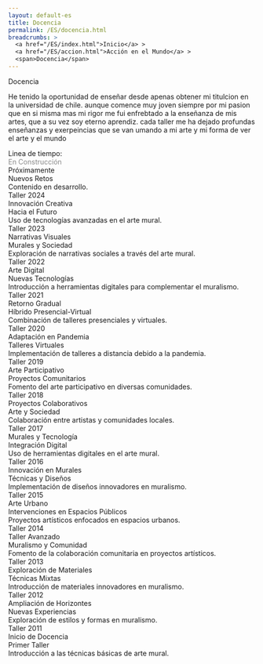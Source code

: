 ```yaml
---
layout: default-es
title: Docencia
permalink: /ES/docencia.html
breadcrumbs: >
  <a href="/ES/index.html">Inicio</a> >
  <a href="/ES/accion.html">Acción en el Mundo</a> >
  <span>Docencia</span>
---
```


<div class="text-container">
  <!-- Título principal -->
  <div class="titulo">Docencia</div>

  <!-- Párrafo 1 -->
  <p class="parrafo">
    He tenido la oportunidad de enseñar desde apenas obtener mi titulcion en la universidad de chile. aunque comence muy joven siempre por mi pasion que en si misma mas mi rigor me fui enfrebtado a la enseñanza de mis artes, que a su vez soy eterno aprendiz. cada taller me ha dejado profundas enseñanzas y exerpeincias que se van umando a mi arte y mi forma de ver el arte y el mundo 
  </p>

  
</div>

<!-- Subtítulo (o texto destacado) que introduce las cuatro modalidades -->
<div class="subtitulo">Linea de tiempo:</div>
<div class="timeline-container">
  <div class="timeline">
    <div class="year" data-year="2025">
      <div class="fun-button left" style="opacity: 0.5; cursor: not-allowed;">En Construcción</div>
      <div class="text-container">
        <div class="title">Próximamente</div>
        <div class="subtitle">Nuevos Retos</div>
        <div class="paragraph">Contenido en desarrollo.</div>
      </div>
    </div>
    <div class="year" data-year="2024">
      <div class="fun-button right" onclick="window.location.href='/ES/taller-2024.html';">Taller 2024</div>
      <div class="text-container">
        <div class="title">Innovación Creativa</div>
        <div class="subtitle">Hacia el Futuro</div>
        <div class="paragraph">Uso de tecnologías avanzadas en el arte mural.</div>
      </div>
    </div>
    <div class="year" data-year="2023">
      <div class="fun-button left" onclick="window.location.href='/ES/taller-2023.html';">Taller 2023</div>
      <div class="text-container">
        <div class="title">Narrativas Visuales</div>
        <div class="subtitle">Murales y Sociedad</div>
        <div class="paragraph">Exploración de narrativas sociales a través del arte mural.</div>
      </div>
    </div>
    <div class="year" data-year="2022">
      <div class="fun-button right" onclick="window.location.href='/ES/taller-2022.html';">Taller 2022</div>
      <div class="text-container">
        <div class="title">Arte Digital</div>
        <div class="subtitle">Nuevas Tecnologías</div>
        <div class="paragraph">Introducción a herramientas digitales para complementar el muralismo.</div>
      </div>
    </div>
    <div class="year" data-year="2021">
      <div class="fun-button left" onclick="window.location.href='/ES/taller-2021.html';">Taller 2021</div>
      <div class="text-container">
        <div class="title">Retorno Gradual</div>
        <div class="subtitle">Híbrido Presencial-Virtual</div>
        <div class="paragraph">Combinación de talleres presenciales y virtuales.</div>
      </div>
    </div>
    <div class="year" data-year="2020">
      <div class="fun-button right" onclick="window.location.href='/ES/taller-2020.html';">Taller 2020</div>
      <div class="text-container">
        <div class="title">Adaptación en Pandemia</div>
        <div class="subtitle">Talleres Virtuales</div>
        <div class="paragraph">Implementación de talleres a distancia debido a la pandemia.</div>
      </div>
    </div>
    <div class="year" data-year="2019">
      <div class="fun-button left" onclick="window.location.href='/ES/taller-2019.html';">Taller 2019</div>
      <div class="text-container">
        <div class="title">Arte Participativo</div>
        <div class="subtitle">Proyectos Comunitarios</div>
        <div class="paragraph">Fomento del arte participativo en diversas comunidades.</div>
      </div>
    </div>
    <div class="year" data-year="2018">
      <div class="fun-button right" onclick="window.location.href='/ES/taller-2018.html';">Taller 2018</div>
      <div class="text-container">
        <div class="title">Proyectos Colaborativos</div>
        <div class="subtitle">Arte y Sociedad</div>
        <div class="paragraph">Colaboración entre artistas y comunidades locales.</div>
      </div>
    </div>
    <div class="year" data-year="2017">
      <div class="fun-button left" onclick="window.location.href='/ES/taller-2017.html';">Taller 2017</div>
      <div class="text-container">
        <div class="title">Murales y Tecnología</div>
        <div class="subtitle">Integración Digital</div>
        <div class="paragraph">Uso de herramientas digitales en el arte mural.</div>
      </div>
    </div>
    <div class="year" data-year="2016">
      <div class="fun-button right" onclick="window.location.href='/ES/taller-2016.html';">Taller 2016</div>
      <div class="text-container">
        <div class="title">Innovación en Murales</div>
        <div class="subtitle">Técnicas y Diseños</div>
        <div class="paragraph">Implementación de diseños innovadores en muralismo.</div>
      </div>
    </div>
    <div class="year" data-year="2015">
      <div class="fun-button left" onclick="window.location.href='/ES/taller-2015.html';">Taller 2015</div>
      <div class="text-container">
        <div class="title">Arte Urbano</div>
        <div class="subtitle">Intervenciones en Espacios Públicos</div>
        <div class="paragraph">Proyectos artísticos enfocados en espacios urbanos.</div>
      </div>
    </div>
    <div class="year" data-year="2014">
      <div class="fun-button right" onclick="window.location.href='/ES/taller-2014.html';">Taller 2014</div>
      <div class="text-container">
        <div class="title">Taller Avanzado</div>
        <div class="subtitle">Muralismo y Comunidad</div>
        <div class="paragraph">Fomento de la colaboración comunitaria en proyectos artísticos.</div>
      </div>
    </div>
    <div class="year" data-year="2013">
      <div class="fun-button left" onclick="window.location.href='/ES/taller-2013.html';">Taller 2013</div>
      <div class="text-container">
        <div class="title">Exploración de Materiales</div>
        <div class="subtitle">Técnicas Mixtas</div>
        <div class="paragraph">Introducción de materiales innovadores en muralismo.</div>
      </div>
    </div>
    <div class="year" data-year="2012">
      <div class="fun-button right" onclick="window.location.href='/ES/taller-2012.html';">Taller 2012</div>
      <div class="text-container">
        <div class="title">Ampliación de Horizontes</div>
        <div class="subtitle">Nuevas Experiencias</div>
        <div class="paragraph">Exploración de estilos y formas en muralismo.</div>
      </div>
    </div>
    <div class="year" data-year="2011">
      <div class="fun-button left" onclick="window.location.href='/ES/taller-2011.html';">Taller 2011</div>
      <div class="text-container">
        <div class="title">Inicio de Docencia</div>
        <div class="subtitle">Primer Taller</div>
        <div class="paragraph">Introducción a las técnicas básicas de arte mural.</div>
      </div>
    </div>
  </div>
</div>

